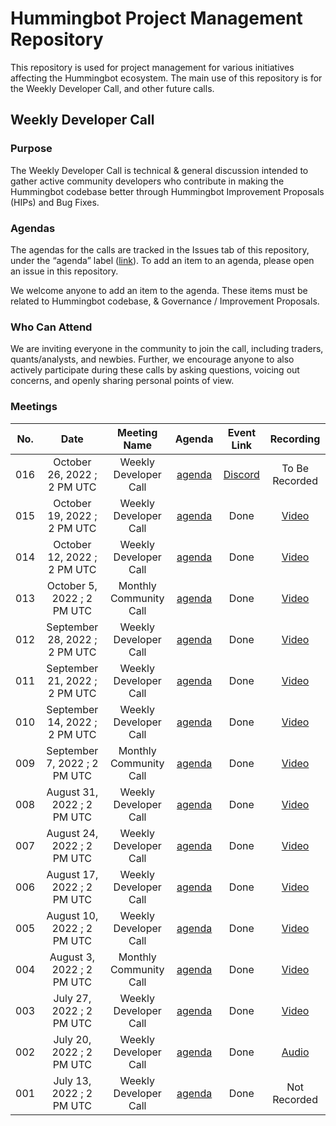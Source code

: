 # Hummingbot Project Management Repository

This repository is used for project management for various initiatives affecting the Hummingbot ecosystem. The main use of this repository is for the Weekly Developer Call, and other future calls.

## Weekly Developer Call

### Purpose

The Weekly Developer Call is technical & general discussion intended to gather active community developers who contribute in making the Hummingbot codebase better through Hummingbot Improvement Proposals (HIPs) and Bug Fixes. 

### **Agendas**

The agendas for the calls are tracked in the Issues tab of this repository, under the “agenda” label ([link](https://github.com/hummingbot/pm/issues?q=is%3Aissue+is%3Aagenda)). To add an item to an agenda, please open an issue in this repository.

We welcome anyone to add an item to the agenda. These items must be  related to Hummingbot codebase, & Governance / Improvement Proposals.

### Who Can Attend

We are inviting everyone in the community to join the call, including traders, quants/analysts, and newbies. Further, we encourage anyone to also actively participate during these calls by asking questions, voicing out concerns, and openly sharing personal points of view.

### Meetings

| No. |              Date             |      Meeting Name      |                        Agenda                        |                                  Event Link                                  |                                    Recording                                    |
|:---:|:-----------------------------:|:----------------------:|:----------------------------------------------------:|:----------------------------------------------------------------------------:|:-------------------------------------------------------------------------------:|
| 016 | October 26, 2022 ; 2 PM UTC   | Weekly Developer Call  | [agenda](https://github.com/hummingbot/pm/issues/16) | [Discord](https://discord.com/events/530578568154054663/1033358089115684874) |                                  To Be Recorded                                 |
| 015 | October 19, 2022 ; 2 PM UTC   | Weekly Developer Call  | [agenda](https://github.com/hummingbot/pm/issues/15) |                                     Done                                     |               [Video](https://www.youtube.com/watch?v=EFdeA7seAHE)              |
| 014 | October 12, 2022 ; 2 PM UTC   | Weekly Developer Call  | [agenda](https://github.com/hummingbot/pm/issues/14) |                                     Done                                     |               [Video](https://www.youtube.com/watch?v=c87Migz1Ezw)              |
| 013 | October 5, 2022 ; 2 PM UTC    | Monthly Community Call | [agenda](https://github.com/hummingbot/pm/issues/13) |                                     Done                                     |               [Video](https://www.youtube.com/watch?v=GwgmY7txGdM)              |
| 012 | September 28, 2022 ; 2 PM UTC | Weekly Developer Call  | [agenda](https://github.com/hummingbot/pm/issues/12) |                                     Done                                     |           [Video](https://www.youtube.com/watch?v=kPAyv0j1SjI&t=1240s)          |
| 011 | September 21, 2022 ; 2 PM UTC | Weekly Developer Call  | [agenda](https://github.com/hummingbot/pm/issues/11) |                                     Done                                     |               [Video](https://www.youtube.com/watch?v=RMYnbfBe4F8)              |
| 010 | September 14, 2022 ; 2 PM UTC | Weekly Developer Call  | [agenda](https://github.com/hummingbot/pm/issues/10) |                                     Done                                     |                      [Video](https://youtu.be/WFnBWR-9HGQ)                      |
| 009 | September 7, 2022 ; 2 PM UTC  | Monthly Community Call | [agenda](https://github.com/hummingbot/pm/issues/9)  |                                     Done                                     |               [Video](https://www.youtube.com/watch?v=vxY5fPRztnM)              |
| 008 | August 31, 2022 ; 2 PM UTC    |  Weekly Developer Call | [agenda](https://github.com/hummingbot/pm/issues/8)  |                                     Done                                     |            [Video](https://www.youtube.com/watch?v=Z4mRfouABPY&t=5s)            |
| 007 | August 24, 2022 ; 2 PM UTC    |  Weekly Developer Call | [agenda](https://github.com/hummingbot/pm/issues/7)  |                                     Done                                     |               [Video](https://www.youtube.com/watch?v=f9hXgi_2P0c)              |
| 006 | August 17, 2022 ; 2 PM UTC    |  Weekly Developer Call | [agenda](https://github.com/hummingbot/pm/issues/6)  |                                     Done                                     |               [Video](https://www.youtube.com/watch?v=atDlrs8ZoO8)              |
| 005 | August 10, 2022 ; 2 PM UTC    |  Weekly Developer Call | [agenda](https://github.com/hummingbot/pm/issues/5)  |                                     Done                                     |               [Video](https://www.youtube.com/watch?v=Z_H0NpA69bs)              |
| 004 | August 3, 2022 ; 2 PM UTC     | Monthly Community Call | [agenda](https://github.com/hummingbot/pm/issues/4)  |                                     Done                                     |               [Video](https://www.youtube.com/watch?v=tCG6QvDqvMM)              |
| 003 | July 27, 2022 ; 2 PM UTC      |  Weekly Developer Call | [agenda](https://github.com/hummingbot/pm/issues/3)  |                                     Done                                     |               [Video](https://www.youtube.com/watch?v=HmvzS4ugfgU)              |
| 002 | July 20, 2022 ; 2 PM UTC      |  Weekly Developer Call | [agenda](https://github.com/hummingbot/pm/issues/2)  |                                     Done                                     | [Audio](https://drive.google.com/file/d/1BijPhEh2jFfgWzWixoVFAZgycogX5Hfb/view) |
| 001 | July 13, 2022 ; 2 PM UTC      |  Weekly Developer Call | [agenda](https://github.com/hummingbot/pm/issues/1)  |                                     Done                                     |                                   Not Recorded                                  |
